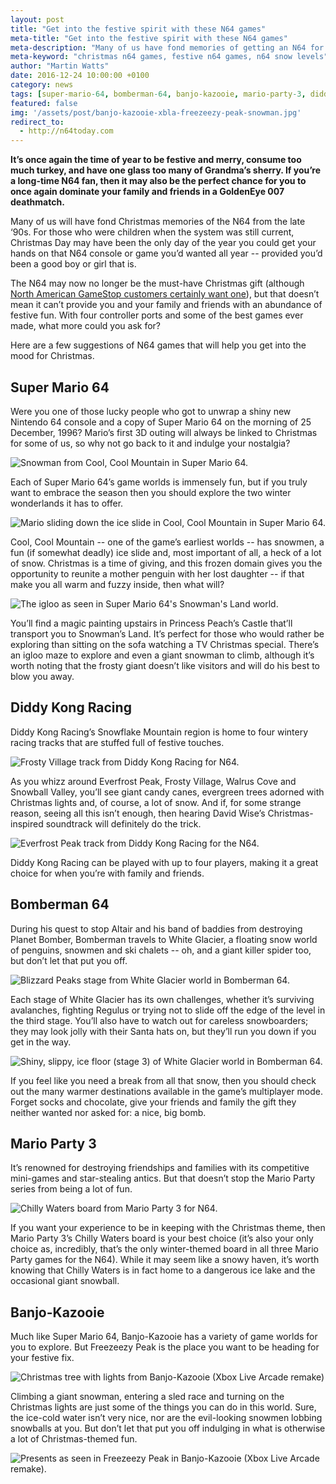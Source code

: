 ```yaml
---
layout: post
title: "Get into the festive spirit with these N64 games"
meta-title: "Get into the festive spirit with these N64 games"
meta-description: "Many of us have fond memories of getting an N64 for Christmas in the late '90s. Replay these classic games to get into the festive mood."
meta-keyword: "christmas n64 games, festive n64 games, n64 snow levels"
author: "Martin Watts"
date: 2016-12-24 10:00:00 +0100
category: news
tags: [super-mario-64, bomberman-64, banjo-kazooie, mario-party-3, diddy-kong-racing]
featured: false
img: '/assets/post/banjo-kazooie-xbla-freezeezy-peak-snowman.jpg'
redirect_to:
  - http://n64today.com
---
```

**It’s once again the time of year to be festive and merry, consume too much turkey, and have one glass too many of Grandma’s sherry. If you’re a long-time N64 fan, then it may also be the perfect chance for you to once again dominate your family and friends in a GoldenEye 007 deathmatch.**

Many of us will have fond Christmas memories of the N64 from the late ‘90s. For those who were children when the system was still current, Christmas Day may have been the only day of the year you could get your hands on that N64 console or game you’d wanted all year -- provided you’d been a good boy or girl that is.

The N64 may now no longer be the must-have Christmas gift (although [North American GameStop customers certainly want one](/news/2016/12/18/n64-is-most-sought-after-retro-console-by-gamestop-customers.html)), but that doesn’t mean it can’t provide you and your family and friends with an abundance of festive fun. With four controller ports and some of the best games ever made, what more could you ask for?

Here are a few suggestions of N64 games that will help you get into the mood for Christmas.

## Super Mario 64 ##

Were you one of those lucky people who got to unwrap a shiny new Nintendo 64 console and a copy of Super Mario 64 on the morning of 25 December, 1996? Mario’s first 3D outing will always be linked to Christmas for some of us, so why not go back to it and indulge your nostalgia?

![Snowman from Cool, Cool Mountain in Super Mario 64.](/assets/post/super-mario-64-giant-snowman.jpg)

Each of Super Mario 64’s game worlds is immensely fun, but if you truly want to embrace the season then you should explore the two winter wonderlands it has to offer.

![Mario sliding down the ice slide in Cool, Cool Mountain in Super Mario 64.](/assets/post/super-mario-64-cool-cool-mountain-ice-slide.jpg)

Cool, Cool Mountain -- one of the game’s earliest worlds -- has snowmen, a fun (if somewhat deadly) ice slide and, most important of all, a heck of a lot of snow. Christmas is a time of giving, and this frozen domain gives you the opportunity to reunite a mother penguin with her lost daughter -- if that make you all warm and fuzzy inside, then what will?

![The igloo as seen in Super Mario 64's Snowman's Land world.](/assets/post/super-mario-64-into-the-igloo.jpg)

You’ll find a magic painting upstairs in Princess Peach’s Castle that’ll transport you to Snowman’s Land. It’s perfect for those who would rather be exploring than sitting on the sofa watching a TV Christmas special. There’s an igloo maze to explore and even a giant snowman to climb, although it’s worth noting that the frosty giant doesn’t like visitors and will do his best to blow you away.

## Diddy Kong Racing ##

Diddy Kong Racing’s Snowflake Mountain region is home to four wintery racing tracks that are stuffed full of festive touches.

![Frosty Village track from Diddy Kong Racing for N64.](/assets/post/diddy-kong-racing-n64-frosty-village.jpg)

As you whizz around Everfrost Peak, Frosty Village, Walrus Cove and Snowball Valley, you’ll see giant candy canes, evergreen trees adorned with Christmas lights and, of course, a lot of snow. And if, for some strange reason, seeing all this isn’t enough, then hearing David Wise’s Christmas-inspired soundtrack will definitely do the trick.

![Everfrost Peak track from Diddy Kong Racing for the N64.](/assets/post/diddy-kong-racing-n64-everfrost-peak.jpg)

Diddy Kong Racing can be played with up to four players, making it a great choice for when you’re with family and friends.

## Bomberman 64 ##

During his quest to stop Altair and his band of baddies from destroying Planet Bomber, Bomberman travels to White Glacier, a floating snow world of penguins, snowmen and ski chalets -- oh, and a giant killer spider too, but don’t let that put you off.

![Blizzard Peaks stage from White Glacier world in Bomberman 64.](/assets/post/bomberman-64-white-glacier-stage-1.jpg)

Each stage of White Glacier has its own challenges, whether it’s surviving avalanches, fighting Regulus or trying not to slide off the edge of the level in the third stage. You’ll also have to watch out for careless snowboarders; they may look jolly with their Santa hats on, but they’ll run you down if you get in the way.

![Shiny, slippy, ice floor (stage 3) of White Glacier world in Bomberman 64.](/assets/post/bomberman-64-white-glacier-stage-3.jpg)

If you feel like you need a break from all that snow, then you should check out the many warmer destinations available in the game’s multiplayer mode. Forget socks and chocolate, give your friends and family the gift they neither wanted nor asked for: a nice, big bomb.

## Mario Party 3 ##

It’s renowned for destroying friendships and families with its competitive mini-games and star-stealing antics. But that doesn’t stop the Mario Party series from being a lot of fun.

![Chilly Waters board from Mario Party 3 for N64.](/assets/post/mario-party-3-chilly-waters-intro.jpg)

If you want your experience to be in keeping with the Christmas theme, then Mario Party 3’s Chilly Waters board is your best choice (it’s also your only choice as, incredibly, that’s the only winter-themed board in all three Mario Party games for the N64). While it may seem like a snowy haven, it’s worth knowing that Chilly Waters is in fact home to a dangerous ice lake and the occasional giant snowball.

## Banjo-Kazooie ##

Much like Super Mario 64, Banjo-Kazooie has a variety of game worlds for you to explore. But Freezeezy Peak is the place you want to be heading for your festive fix.

![Christmas tree with lights from Banjo-Kazooie (Xbox Live Arcade remake)](/assets/post/banjo-kazooie-xbla-christmas-tree.jpg)

Climbing a giant snowman, entering a sled race and turning on the Christmas lights are just some of the things you can do in this world. Sure, the ice-cold water isn’t very nice, nor are the evil-looking snowmen lobbing snowballs at you. But don’t let that put you off indulging in what is otherwise a lot of Christmas-themed fun.

![Presents as seen in Freezeezy Peak in Banjo-Kazooie (Xbox Live Arcade remake).](/assets/post/banjo-kazooie-xbla-presents-freezeezy-peak.jpg)
